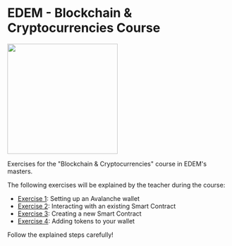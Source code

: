 # EDEM - Blockchain  & Cryptocurrencies Course

<img width="250" src="https://i.dlpng.com/static/png/6871796_preview.png">

Exercises for the "Blockchain & Cryptocurrencies" course in EDEM's masters.

The following exercises will be explained by the teacher during the course:

* [Exercise 1](exercise1): Setting up an Avalanche wallet
* [Exercise 2](exercise2): Interacting with an existing Smart Contract
* [Exercise 3](exercise3): Creating a new Smart Contract
* [Exercise 4](exercise4): Adding tokens to your wallet

Follow the explained steps carefully!